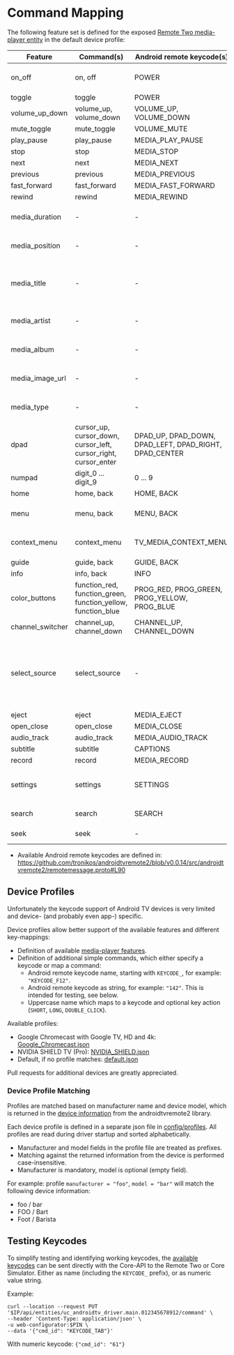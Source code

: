 # Command Mapping

The following feature set is defined for the exposed
[Remote Two media-player entity](https://github.com/unfoldedcircle/core-api/blob/main/doc/entities/entity_media_player.md)
in the default device profile: 

| Feature          | Command(s)                                                            | Android remote keycode(s)                                    | Comments                                                                                                                                                                                                        |
|------------------|-----------------------------------------------------------------------|--------------------------------------------------------------|-----------------------------------------------------------------------------------------------------------------------------------------------------------------------------------------------------------------|
| on_off           | on, off                                                               | POWER                                                        | No dedicated on- and off-commands. State is handled in driver.                                                                                                                                                  |
| toggle           | toggle                                                                | POWER                                                        |                                                                                                                                                                                                                 |
| volume_up_down   | volume_up, volume_down                                                | VOLUME_UP, VOLUME_DOWN                                       |                                                                                                                                                                                                                 |
| mute_toggle      | mute_toggle                                                           | VOLUME_MUTE                                                  |                                                                                                                                                                                                                 |
| play_pause       | play_pause                                                            | MEDIA_PLAY_PAUSE                                             |                                                                                                                                                                                                                 |
| stop             | stop                                                                  | MEDIA_STOP                                                   |                                                                                                                                                                                                                 |
| next             | next                                                                  | MEDIA_NEXT                                                   |                                                                                                                                                                                                                 |
| previous         | previous                                                              | MEDIA_PREVIOUS                                               |                                                                                                                                                                                                                 |
| fast_forward     | fast_forward                                                          | MEDIA_FAST_FORWARD                                           |                                                                                                                                                                                                                 |
| rewind           | rewind                                                                | MEDIA_REWIND                                                 |                                                                                                                                                                                                                 |
| media_duration   | -                                                                     | -                                                            | Only with Google Cast enabled and supported applications.                                                                                                                                                       |
| media_position   | -                                                                     | -                                                            | Only with Google Cast enabled and supported applications.                                                                                                                                                       |
| media_title      | -                                                                     | -                                                            | Returned attribute, usually the running application ID or friendly name if available. With Google Cast enabled: media title if supported.                                                                       |
| media_artist     | -                                                                     | -                                                            | Only with Google Cast enabled and supported applications.                                                                                                                                                       |
| media_album      | -                                                                     | -                                                            | Only with Google Cast enabled and supported applications.                                                                                                                                                       |
| media_image_url  | -                                                                     | -                                                            | Only with Google Cast enabled and supported applications.                                                                                                                                                       |
| media_type       | -                                                                     | -                                                            | Only with Google Cast enabled and supported applications.                                                                                                                                                       |
| dpad             | cursor_up, cursor_down,<br>cursor_left, cursor_right,<br>cursor_enter | DPAD_UP, DPAD_DOWN,<br>DPAD_LEFT, DPAD_RIGHT,<br>DPAD_CENTER |                                                                                                                                                                                                                 |
| numpad           | digit_0 ... digit_9                                                   | 0 ... 9                                                      |                                                                                                                                                                                                                 |
| home             | home, back                                                            | HOME, BACK                                                   |                                                                                                                                                                                                                 |
| menu             | menu, back                                                            | MENU, BACK                                                   | Alternative might be TV_CONTENTS_MENU, TV_MEDIA_CONTEXT_MENU                                                                                                                                                    |
| context_menu     | context_menu                                                          | TV_MEDIA_CONTEXT_MENU                                        | On Chromecast & Shield mapped to DPAD_CENTER long-press                                                                                                                                                         |
| guide            | guide, back                                                           | GUIDE, BACK                                                  |                                                                                                                                                                                                                 |
| info             | info, back                                                            | INFO                                                         |                                                                                                                                                                                                                 |
| color_buttons    | function_red, function_green,<br>function_yellow, function_blue       | PROG_RED, PROG_GREEN,<br>PROG_YELLOW, PROG_BLUE              |                                                                                                                                                                                                                 |
| channel_switcher | channel_up, channel_down                                              | CHANNEL_UP, CHANNEL_DOWN                                     |                                                                                                                                                                                                                 |
| select_source    | select_source                                                         | -                                                            | Launch application from a predefined list (see [apps.py](../intg-androidtv/apps.py)).<br>Switching TV inputs with `TV_INPUT_*` keycodes doesn't seem to work on most TVs (negative feedback for Philips, Sony). |
| eject            | eject                                                                 | MEDIA_EJECT                                                  |                                                                                                                                                                                                                 |
| open_close       | open_close                                                            | MEDIA_CLOSE                                                  |                                                                                                                                                                                                                 |
| audio_track      | audio_track                                                           | MEDIA_AUDIO_TRACK                                            |                                                                                                                                                                                                                 |
| subtitle         | subtitle                                                              | CAPTIONS                                                     |                                                                                                                                                                                                                 |
| record           | record                                                                | MEDIA_RECORD                                                 |                                                                                                                                                                                                                 |
| settings         | settings                                                              | SETTINGS                                                     | Profile mapping for Chromecast: MENU long-press, Shield: BACK long-press                                                                                                                                        |
| search           | search                                                                | SEARCH                                                       | Limited usability without keyboard or voice input                                                                                                                                                               |
| seek             | seek                                                                  | -                                                            | Only available with Google Cast.                                                                                                                                                                                |

- Available Android remote keycodes are defined in: https://github.com/tronikos/androidtvremote2/blob/v0.0.14/src/androidtvremote2/remotemessage.proto#L90

## Device Profiles

Unfortunately the keycode support of Android TV devices is very limited and device- (and probably even app-) specific.

Device profiles allow better support of the available features and different key-mappings:

- Definition of available [media-player features](https://github.com/unfoldedcircle/core-api/blob/main/doc/entities/entity_media_player.md#features).
- Definition of additional simple commands, which either specify a keycode or map a command:
  - Android remote keycode name, starting with `KEYCODE_`, for example: `"KEYCODE_F12"`.
  - Android remote keycode as string, for example: `"142"`. This is intended for testing, see below.
  - Uppercase name which maps to a keycode and optional key action (`SHORT`, `LONG`, `DOUBLE_CLICK`).

Available profiles:

- Google Chromecast with Google TV, HD and 4k: [Google_Chromecast.json](../config/profiles/Google_Chromecast.json)
- NVIDIA SHIELD TV (Pro): [NVIDIA_SHIELD.json](../config/profiles/NVIDIA_SHIELD.json)
- Default, if no profile matches: [default.json](../config/profiles/default.json)

Pull requests for additional devices are greatly appreciated. 

### Device Profile Matching

Profiles are matched based on manufacturer name and device model, which is returned in the
[device information](https://github.com/tronikos/androidtvremote2/blob/v0.0.14/src/androidtvremote2/androidtv_remote.py#L101)
from the androidtvremote2 library.

Each device profile is defined in a separate json file in [config/profiles](../config/profiles). All profiles are read
during driver startup and sorted alphabetically.

- Manufacturer and model fields in the profile file are treated as prefixes.
- Matching against the returned information from the device is performed case-insensitive.
- Manufacturer is mandatory, model is optional (empty field).

For example: profile `manufacturer = "foo"`, `model = "bar"` will match the following device information:

- foo / bar
- FOO / Bart
- Foot / Barista


## Testing Keycodes

To simplify testing and identifying working keycodes, the [available keycodes](https://github.com/tronikos/androidtvremote2/blob/v0.0.14/src/androidtvremote2/remotemessage.proto#L90)
can be sent directly with the Core-API to the Remote Two or Core Simulator.
Either as name (including the `KEYCODE_` prefix), or as numeric value string.

Example:
```console
curl --location --request PUT '$IP/api/entities/uc_androidtv_driver.main.012345678912/command' \
--header 'Content-Type: application/json' \
-u web-configurator:$PIN \
--data '{"cmd_id": "KEYCODE_TAB"}'
```

With numeric keycode: `{"cmd_id": "61"}`
